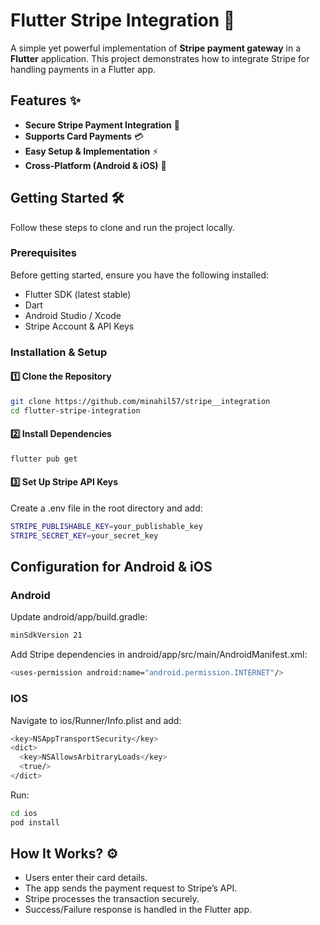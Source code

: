# Flutter Stripe Integration 🚀  

A simple yet powerful implementation of **Stripe payment gateway** in a **Flutter** application. This project demonstrates how to integrate Stripe for handling payments in a Flutter app.  

## Features ✨  
- **Secure Stripe Payment Integration** 🏦  
- **Supports Card Payments** 💳  
- **Easy Setup & Implementation** ⚡  
- **Cross-Platform (Android & iOS)** 📱  

## Getting Started 🛠  

Follow these steps to clone and run the project locally.  

### Prerequisites  
Before getting started, ensure you have the following installed:  
- Flutter SDK (latest stable)  
- Dart  
- Android Studio / Xcode  
- Stripe Account & API Keys  

### Installation & Setup  

#### 1️⃣ Clone the Repository  
```bash
git clone https://github.com/minahil57/stripe__integration
cd flutter-stripe-integration
```

#### 2️⃣ Install Dependencies  
```bash
flutter pub get
```

#### 3️⃣ Set Up Stripe API Keys
Create a .env file in the root directory and add:
```bash
STRIPE_PUBLISHABLE_KEY=your_publishable_key
STRIPE_SECRET_KEY=your_secret_key
```
## Configuration for Android & iOS

### Android 
Update android/app/build.gradle:
```bash
minSdkVersion 21
```
Add Stripe dependencies in android/app/src/main/AndroidManifest.xml:
```bash
<uses-permission android:name="android.permission.INTERNET"/>
```
### IOS 
Navigate to ios/Runner/Info.plist and add:
```bash 
<key>NSAppTransportSecurity</key>
<dict>
  <key>NSAllowsArbitraryLoads</key>
  <true/>
</dict>
```
Run:
```bash
cd ios
pod install
```
## How It Works? ⚙️

- Users enter their card details.
- The app sends the payment request to Stripe’s API.
- Stripe processes the transaction securely.
- Success/Failure response is handled in the Flutter app.